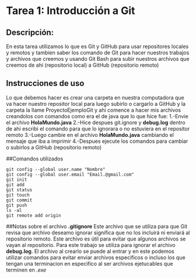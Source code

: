 # Tarea 1: Introducción a Git

## Descripción:
En esta tarea utilizamos lo que es Git y GitHub para usar repositores locales y remotos y tambien saber los comando de Git para hacer nuestros trabajos y archivos que creemos 
y usando Git Bash para subir nuestros archivos que creemos de ahi (repositorio local) a GitHub (repositorio remoto)

## Instrucciones de uso 
Lo que debemos hacer es crear una carpeta en nuestra computadora que va hacer nuestro repositor local para luego subirlo o cargarlo a GitHub y la carpeta la llame ProyectoEjemploGit y ahi comence a hacer mis archivos creandolos con comandos como era el de java que lo que hice fue:
1.-Envie el archivo **HolaMundo.java**
2.-Hice despues git.ignore y **debug.log** dentro de ahi escribi el comando para que lo ignorara o no estuviera en el repositor remoto
3.-Luego cambie en el archivo **HolaMundo.java** cambiando el mensaje que iba a imprimir
4.-Despues ejecute los comandos para cambiar o subirlos a GitHub (repositorio remoto)

##Comandos utilizados
```
git config --global user.name "Nombre"
git config --global user.email "Email.@gmail.com"
git init
git add
git status
git touch
git commit
git push
ls -al
git remote add origin
```

##Notas sobre el archivo **.gitignore**
Este archivo que se utiliza para que Git revisa que archivo deseamo ignorar significa que no los incluirá ni enviará al repositorio remoto. Este archivo es útil para evitar que algunos archivos se vayan al repositorio. Para este trabajo se utiliza para ignorar el archivo **debug.log**.
El archivo al crearlo se puede al entrar y en este podemos utilizar comandos para evitar enviar archivos especificos o incluso los que tengan una terminacion en especifico al ser archivos ejetucables que terminen en _.exe_ 
